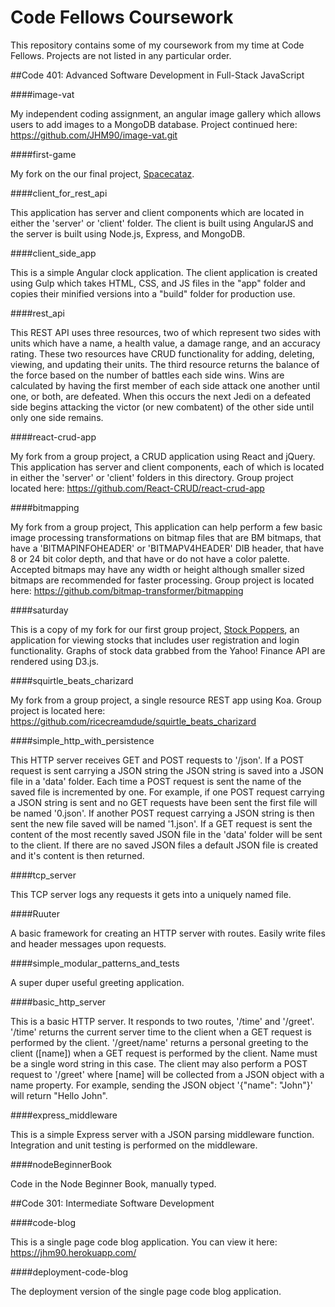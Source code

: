 # Code Fellows Coursework

This repository contains some of my coursework from my time at Code Fellows.  Projects are not listed in any particular order.

##Code 401: Advanced Software Development in Full-Stack JavaScript

####image-vat

My independent coding assignment, an angular image gallery which allows users to add images to a MongoDB database.  Project continued here: https://github.com/JHM90/image-vat.git

####first-game

My fork on the our final project, [Spacecataz](https://github.com/SpaceShooterProj/first-game).

####client_for_rest_api

This application has server and client components which are located in either the 'server' or 'client' folder. The client is built using AngularJS and the server is built using Node.js, Express, and MongoDB.

####client_side_app

This is a simple Angular clock application. The client application is created using Gulp which takes HTML, CSS, and JS files in the "app" folder and copies their minified versions into a "build" folder for production use.

####rest_api

This REST API uses three resources, two of which represent two sides with units which have a name, a health value, a damage range, and an accuracy rating. These two resources have CRUD functionality for adding, deleting, viewing, and updating their units.  The third resource returns the balance of the force based on the number of battles each side wins. Wins are calculated by having the first member of each side attack one another until one, or both, are defeated. When this occurs the next Jedi on a defeated side begins attacking the victor (or new combatent) of the other side until only one side remains.

####react-crud-app

My fork from a group project, a CRUD application using React and jQuery. This application has server and client components, each of which is located in either the 'server' or 'client' folders in this directory.  Group project located here: https://github.com/React-CRUD/react-crud-app

####bitmapping

My fork from a group project, This application can help perform a few basic image processing transformations on bitmap files that are BM bitmaps, that have a 'BITMAPINFOHEADER' or 'BITMAPV4HEADER' DIB header, that have 8 or 24 bit color depth, and that have or do not have a color palette. Accepted bitmaps may have any width or height although smaller sized bitmaps are recommended for faster processing.  Group project is located here: https://github.com/bitmap-transformer/bitmapping

####saturday

This is a copy of my fork for our first group project, [Stock Poppers](https://github.com/stockwatchers/saturday), an application for viewing stocks that includes user registration and login functionality.  Graphs of stock data grabbed from the Yahoo! Finance API are rendered using D3.js.

####squirtle_beats_charizard

My fork from a group project, a single resource REST app using Koa.  Group project is located here: https://github.com/ricecreamdude/squirtle_beats_charizard

####simple_http_with_persistence

This HTTP server receives GET and POST requests to '/json'.  If a POST request is sent carrying a JSON string the JSON string is saved into a JSON file in a 'data' folder. Each time a POST request is sent the name of the saved file is incremented by one. For example, if one POST request carrying a JSON string is sent and no GET requests have been sent the first file will be named '0.json'. If another POST request carrying a JSON string is then sent the new file saved will be named '1.json'.  If a GET request is sent the content of the most recently saved JSON file in the 'data' folder will be sent to the client. If there are no saved JSON files a default JSON file is created and it's content is then returned.

####tcp_server

This TCP server logs any requests it gets into a uniquely named file.

####Ruuter

A basic framework for creating an HTTP server with routes. Easily write files and header messages upon requests.

####simple_modular_patterns_and_tests

A super duper useful greeting application.

####basic_http_server

This is a basic HTTP server. It responds to two routes, '/time' and '/greet'.  '/time' returns the current server time to the client when a GET request is performed by the client.  '/greet/name' returns a personal greeting to the client ([name]) when a GET request is performed by the client. Name must be a single word string in this case. The client may also perform a POST request to '/greet' where [name] will be collected from a JSON object with a name property. For example, sending the JSON object '{"name": "John"}' will return "Hello John".

####express_middleware

This is a simple Express server with a JSON parsing middleware function. Integration and unit testing is performed on the middleware.

####nodeBeginnerBook

Code in the Node Beginner Book, manually typed.

##Code 301: Intermediate Software Development

####code-blog

This is a single page code blog application.  You can view it here: https://jhm90.herokuapp.com/

####deployment-code-blog

The deployment version of the single page code blog application.
